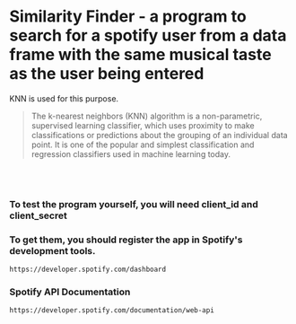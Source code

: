 # Similarity Finder - a program to search for a spotify user from a data frame with the same musical taste as the user being entered


KNN is used for this purpose.


> The k-nearest neighbors (KNN) algorithm is a non-parametric, supervised learning classifier, which uses proximity to make classifications or predictions about the grouping of an individual data point. It is one of the popular and simplest classification and regression classifiers used in machine learning today.


<br>
<br>

### To test the program yourself, you will need client_id and client_secret
### To get them, you should register the app in Spotify's development tools.
```
https://developer.spotify.com/dashboard
```


### Spotify API Documentation
```
https://developer.spotify.com/documentation/web-api
```
